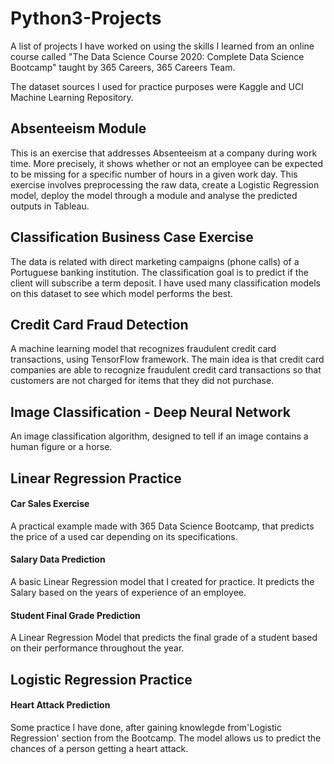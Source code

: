 # Python3-Projects

A list of projects I have worked on using the skills I learned from an online course called "The Data Science Course 2020: Complete Data Science Bootcamp" taught by 365 Careers, 365 Careers Team.

The dataset sources I used for practice purposes were Kaggle and UCI Machine Learning Repository.



## Absenteeism Module

This is an exercise that addresses Absenteeism at a company during work time. More precisely, it shows whether or not an employee can be expected to be missing for a specific number of hours in a given work day. This exercise involves preprocessing the raw data, create a Logistic Regression model, deploy the model through a module and analyse the predicted outputs in Tableau.

## Classification Business Case Exercise

The data is related with direct marketing campaigns (phone calls) of a Portuguese banking institution. The classification goal is to predict if the client will subscribe a term deposit. I have used many classification models on this dataset to see which model performs the best.

## Credit Card Fraud Detection
A machine learning model that recognizes fraudulent credit card transactions, using TensorFlow framework. The main idea is that credit card companies are able to recognize fraudulent credit card transactions so that customers are not charged for items that they did not purchase.

## Image Classification - Deep Neural Network
An image classification algorithm, designed to tell if an image contains a human figure or a horse.

## Linear Regression Practice
#### Car Sales Exercise
A practical example made with 365 Data Science Bootcamp, that predicts the price of a used car depending on its specifications.

#### Salary Data Prediction
A basic Linear Regression model that I created for practice. It predicts the Salary based on the years of experience of an employee.

#### Student Final Grade Prediction
A Linear Regression Model that predicts the final grade of a student based on their performance throughout the year.

## Logistic Regression Practice
#### Heart Attack Prediction
Some practice I have done, after gaining knowlegde from'Logistic Regression' section from the Bootcamp. The model allows us to predict the chances of a person getting a heart attack.
